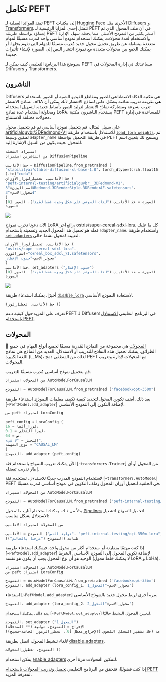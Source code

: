 # تكامل PEFT 

تمتد الفوائد العملية لـ PEFT إلى مكتبات Hugging Face الأخرى مثل [Diffusers](https://hf.co/docs/diffusers) و [Transformers](https://hf.co/docs/transformers). تتمثل إحدى المزايا الرئيسية لـ PEFT في أن ملف المحول الذي تم إنشاؤه بواسطة طريقة PEFT أصغر بكثير من النموذج الأصلي، مما يجعله سهل الإدارة والاستخدام لعدة محولات. يمكنك استخدام نموذج أساسي واحد مُدرب مسبقًا لمهام متعددة ببساطة عن طريق تحميل محول جديد مُدرب مسبقًا للمهام التي تقوم بحلها. أو يمكنك الجمع بين محولات متعددة مع نموذج انتشار النص إلى الصورة لإنشاء تأثيرات جديدة.

سيوضح هذا البرنامج التعليمي كيف يمكن لـ PEFT مساعدتك في إدارة المحولات في Diffusers و Transformers.

## الناشرون

Diffusers هي مكتبة الذكاء الاصطناعي للصور ومقاطع الفيديو النصية أو الصور باستخدام نماذج الانتشار. LoRA هي طريقة تدريب شائعة بشكل خاص لنماذج الانتشار لأنك يمكن أن تدرب بسرعة ومشاركة نماذج الانتشار لتوليد الصور بأنماط جديدة. لتسهيل استخدام ومحاولة استخدام عدة نماذج LoRA، يستخدم الناشرون مكتبة PEFT للمساعدة في إدارة محولات مختلفة للاستنتاج.

على سبيل المثال، قم بتحميل نموذج أساسي ثم قم بتحميل محول [artificialguybr/3DRedmond-V1](https://huggingface.co/artificialguybr/3DRedmond-V1) للاستدلال باستخدام طريقة [`load_lora_weights`](https://huggingface.co/docs/diffusers/v0.24.0/en/api/loaders/lora#diffusers.loaders.LoraLoaderMixin.load_lora_weights). تم تمكين وسيط `adapter_name` في طريقة التحميل بواسطة PEFT ويسمح لك بتعيين اسم للمحول بحيث يكون من السهل الإشارة إليه.

```py
استيراد الشعلة
من الناشرين استيراد DiffusionPipeline

خط الأنابيب = DiffusionPipeline.from_pretrained (
"stabilityai/stable-diffusion-xl-base-1.0"، torch_dtype=torch.float16
).to("cuda")
خط الأنابيب. تحميل_لورا_الأوزان (
"peft-internal-testing/artificialguybr__3DRedmond-V1"،
اسم_الوزن="3DRedmond-3DRenderStyle-3DRenderAF.safetensors"،
محول_الاسم="3d"
)
الصورة = خط الأنابيب ("لفات السوشي على شكل وجوه قطط لطيف"). الصور [0]
الصورة
```

<div class="flex justify-center">
<img src="https://huggingface.co/datasets/ybelkada/documentation-images/resolve/main/test-lora-diffusers.png"/>
</div>

الآن دعونا نجرب نموذج LoRA رائع آخر، [ostris/super-cereal-sdxl-lora](https://huggingface.co/ostris/super-cereal-sdxl-lora). كل ما عليك فعله هو تحميل هذا المحول الجديد وتسميته باستخدام `adapter_name`، واستخدام طريقة [`set_adapters`](https://huggingface.co/docs/diffusers/api/loaders/unet#diffusers.loaders.UNet2DConditionLoadersMixin.set_adapters) لتعيينه كمحول نشط حالي.

```py
خط الأنابيب. تحميل_لورا_الأوزان (
"ostris/super-cereal-sdxl-lora"،
اسم_الوزن="cereal_box_sdxl_v1.safetensors"،
محول_الاسم="حبوب الإفطار"
)
خط الأنابيب. set_adapters ("حبوب الإفطار")
الصورة = خط الأنابيب ("لفات السوشي على شكل وجوه قطط لطيف"). الصور [0]
الصورة
```

<div class="flex justify-center">
<img src="https://huggingface.co/datasets/ybelkada/documentation-images/resolve/main/test-lora-diffusers-2.png"/>
</div>

أخيرًا، يمكنك استدعاء طريقة [`disable_lora`](https://huggingface.co/docs/diffusers/api/loaders/unet#diffusers.loaders.UNet2DConditionLoadersMixin.disable_lora) لاستعادة النموذج الأساسي.

```py
خط الأنابيب. تعطيل_لورا ()
```

تعرف على المزيد حول كيفية دعم PEFT لـ Diffusers في البرنامج التعليمي [الاستدلال باستخدام PEFT](https://huggingface.co/docs/diffusers/tutorials/using_peft_for_inference).

## المحولات

🤗 [المحولات](https://hf.co/docs/transformers) هي مجموعة من النماذج المُدربة مسبقًا لجميع أنواع المهام في جميع الطرائق. يمكنك تحميل هذه النماذج للتدريب أو الاستدلال. العديد من النماذج هي نماذج اللغة الكبيرة (LLMs)، لذلك من المنطقي دمج PEFT مع المحولات لإدارة وتدريب المحولات.

قم بتحميل نموذج أساسي مُدرب مسبقًا للتدريب.

```py
من المحولات استيراد AutoModelForCausalLM

النموذج = AutoModelForCausalLM.from_pretrained ("facebook/opt-350m")
```

بعد ذلك، أضف تكوين المحول لتحديد كيفية تكييف معلمات النموذج. استدعاء طريقة [`~PeftModel.add_adapter`] لإضافة التكوين إلى النموذج الأساسي.

```py
من peft استيراد LoraConfig

peft_config = LoraConfig (
لورا_ألفا = 16،
لورا_التخلي = 0.1،
ص = 64،
التحيز = "لا شيء"،
نوع_المهمة = "CAUSAL_LM"
)
النموذج. add_adapter (peft_config)
```

الآن يمكنك تدريب النموذج باستخدام فئة [`~transformers.Trainer`] من المحول أو أي إطار تدريب تفضله.

لاستخدام النموذج المدرب حديثًا للاستدلال، تستخدم فئة [`~transformers.AutoModel`] PEFT في الخلفية لتحميل أوزان المحول وملف التكوين في نموذج أساسي مُدرب مسبقًا.

```py
من المحولات استيراد AutoModelForCausalLM

النموذج = AutoModelForCausalLM.from_pretrained ("peft-internal-testing/opt-350m-lora")
```

بدلاً من ذلك، يمكنك استخدام أنابيب المحول [Pipelines](https://huggingface.co/docs/transformers/en/main_classes/pipelines) لتحميل النموذج لتشغيل الاستدلال بشكل مناسب:

```py
من المحولات استيراد الأنابيب

النموذج = الأنابيب ("توليد النص"، "peft-internal-testing/opt-350m-lora")
طباعة (النموذج ("مرحبا بالعالم"))
```

إذا كنت مهتمًا بمقارنة أو استخدام أكثر من محول واحد، فيمكنك استدعاء طريقة [`~PeftModel.add_adapter`] لإضافة تكوين المحول إلى النموذج الأساسي. الشرط الوحيد هو أن نوع المحول يجب أن يكون هو نفسه (لا يمكنك خلط محول LoRA و LoHa).

```py
من المحولات استيراد AutoModelForCausalLM
من peft استيراد LoraConfig

النموذج = AutoModelForCausalLM.from_pretrained ("facebook/opt-350m")
النموذج. add_adapter (lora_config_1، محول_الاسم="المحول_1")
```

استدعاء [`~PeftModel.add_adapter`] مرة أخرى لربط محول جديد بالنموذج الأساسي.

```py
النموذج. add_adapter (lora_config_2، محول_الاسم="المحول_2")
```

بعد ذلك، يمكنك استخدام [`~PeftModel.set_adapter`] لتعيين المحول النشط حاليًا.

```py
النموذج. set_adapter ("المحول_1")
الإخراج = النموذج. توليد (** المدخلات)
طباعة (فك تشفير المحلل اللغوي (الإخراج_معطل [0]، تخطي_الرموز الخاصة=صحيح))
```

لإلغاء تنشيط المحول، اتصل بطريقة [disable_adapters](https://github.com/huggingface/transformers/blob/4e3490f79b40248c53ee54365a9662611e880892/src/transformers/integrations/peft.py#L313).

```py
النموذج. تعطيل_المحولات ()
```

يمكن استخدام [enable_adapters](https://github.com/huggingface/transformers/blob/4e3490f79b40248c53ee54365a9662611e880892/src/transformers/integrations/peft.py#L336) لتمكين المحولات مرة أخرى.

إذا كنت فضوليًا، فتحقق من البرنامج التعليمي [تحميل وتدريب المحولات باستخدام PEFT](https://huggingface.co/docs/transformers/main/peft) لمعرفة المزيد.